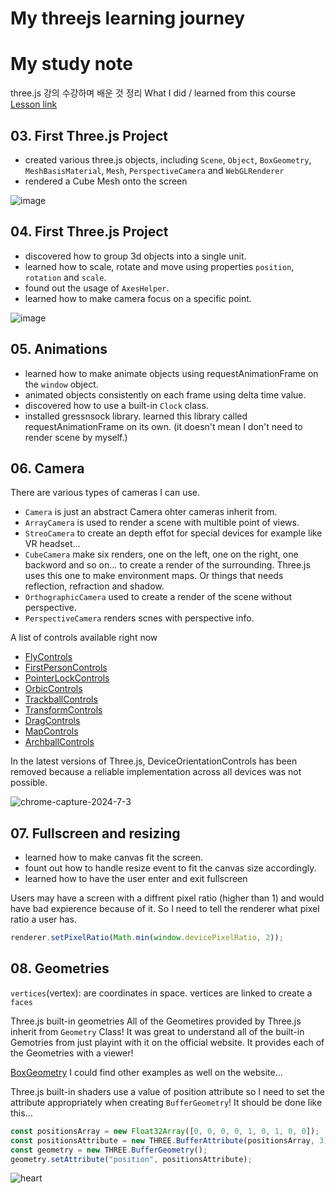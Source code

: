# My threejs learning journey
# My study note

three.js 강의 수강하며 배운 것 정리
What I did / learned from this course
[Lesson link](https://threejs-journey.com/)

## 03. First Three.js Project
- created various three.js objects, including `Scene`, `Object`, `BoxGeometry`, `MeshBasisMaterial`, `Mesh`, `PerspectiveCamera` and `WebGLRenderer`
- rendered a Cube Mesh onto the screen

![image](https://github.com/jeheecheon/threejs-journey/assets/62019774/30d5affe-ac39-4f72-84c1-53ec849f5e8d)

## 04. First Three.js Project
- discovered how to group 3d objects into a single unit.
- learned how to scale, rotate and move using properties `position`, `rotation` and `scale`.
- found out the usage of `AxesHelper`.
- learned how to make camera focus on a specific point.

![image](https://github.com/jeheecheon/threejs-journey/assets/62019774/a72c574d-7ca1-4b30-a0fc-bb2261b5085c)

## 05. Animations
- learned how to make animate objects using requestAnimationFrame on the `window` object.
- animated objects consistently on each frame using delta time value.
- discovered how to use a built-in `Clock` class.
- installed gressnsock library. learned this library called requestAnimationFrame on its own.
  (it doesn't mean I don't need to render scene by myself.)

## 06. Camera
There are various types of cameras I can use.
- `Camera` is just an abstract Camera ohter cameras inherit from.
- `ArrayCamera` is used to render a scene with multible point of views.
- `StreoCamera` to create an depth effot for special devices for example like VR headset...
- `CubeCamera` make six renders, one on the left, one on the right, one backword and so on... to create a render of the surrounding. Three.js uses this one to make environment maps. Or things that needs reflection, refraction and shadow.
- `OrthographicCamera` used to create a render of the scene without perspective.
- `PerspectiveCamera` renders scnes with perspective info.

A list of controls available right now
- [FlyControls](https://threejs.org/docs/?q=control#examples/en/controls/FlyControls)
- [FirstPersonControls](https://threejs.org/docs/?q=control#examples/en/controls/FirstPersonControls)
- [PointerLockControls](https://threejs.org/docs/?q=control#examples/en/controls/PointerLockControls)
- [OrbicControls](https://threejs.org/docs/?q=control#examples/en/controls/OrbitControls)
- [TrackballControls](https://threejs.org/docs/?q=control#examples/en/controls/TrackballControls)
- [TransformControls](https://threejs.org/docs/?q=control#examples/en/controls/TransformControls)
- [DragControls](https://threejs.org/docs/?q=control#examples/en/controls/TransformControls)
- [MapControls](https://threejs.org/docs/?q=control#examples/en/controls/TransformControls)
- [ArchballControls](https://threejs.org/docs/?q=control#examples/en/controls/ArcballControls)

In the latest versions of Three.js, DeviceOrientationControls has been removed because a reliable implementation across all devices was not possible.

![chrome-capture-2024-7-3](https://github.com/jeheecheon/threejs-journey/assets/62019774/616cff37-2562-4bd2-8d73-afaf272d4a9f)

## 07. Fullscreen and resizing
- learned how to make canvas fit the screen.
- fount out how to handle resize event to fit the canvas size accordingly.
- learned how to have the user enter and exit fullscreen

Users may have a screen with a diffrent pixel ratio (higher than 1) and would have bad expierence because of it. So I need to tell the renderer what pixel ratio a user has.
```javascript
renderer.setPixelRatio(Math.min(window.devicePixelRatio, 2));
```

## 08. Geometries
`vertices`(vertex): are coordinates in space. vertices are linked to create a `faces`

Three.js built-in geometries
All of the Geometires provided by Three.js inherit from `Geometry` Class!
It was great to understand all of the built-in Gemotries from just playint with it on the official website. It provides each of the Geometries with a viewer!

[BoxGeometry](https://threejs.org/docs/?q=Geometry#api/en/geometries/BoxGeometry)
I could find other examples as well on the website...

Three.js built-in shaders use a value of position attribute so I need to set the attribute appropriately when creating `BufferGeometry`!
It should be done like this...
```javascript
const positionsArray = new Float32Array([0, 0, 0, 0, 1, 0, 1, 0, 0]);
const positionsAttribute = new THREE.BufferAttribute(positionsArray, 3);
const geometry = new THREE.BufferGeometry();
geometry.setAttribute("position", positionsAttribute);
```

![heart](https://github.com/jeheecheon/threejs-journey/assets/62019774/76130068-822c-4ea6-af74-9d0cc1f5380b)


